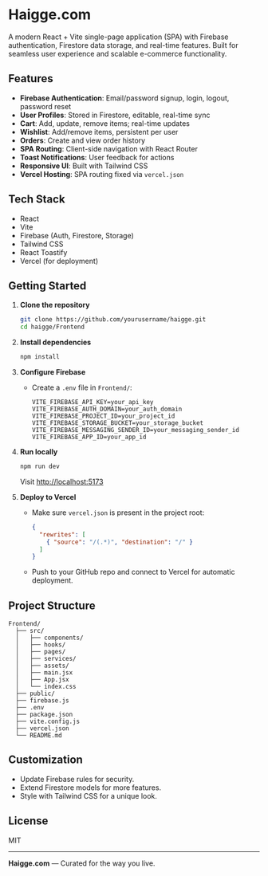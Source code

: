 # Haigge.com

A modern React + Vite single-page application (SPA) with Firebase authentication, Firestore data storage, and real-time features. Built for seamless user experience and scalable e-commerce functionality.

## Features

- **Firebase Authentication**: Email/password signup, login, logout, password reset
- **User Profiles**: Stored in Firestore, editable, real-time sync
- **Cart**: Add, update, remove items; real-time updates
- **Wishlist**: Add/remove items, persistent per user
- **Orders**: Create and view order history
- **SPA Routing**: Client-side navigation with React Router
- **Toast Notifications**: User feedback for actions
- **Responsive UI**: Built with Tailwind CSS
- **Vercel Hosting**: SPA routing fixed via `vercel.json`

## Tech Stack

- React
- Vite
- Firebase (Auth, Firestore, Storage)
- Tailwind CSS
- React Toastify
- Vercel (for deployment)

## Getting Started

1. **Clone the repository**
   ```sh
   git clone https://github.com/yourusername/haigge.git
   cd haigge/Frontend
   ```

2. **Install dependencies**
   ```sh
   npm install
   ```

3. **Configure Firebase**
   - Create a `.env` file in `Frontend/`:
     ```env
     VITE_FIREBASE_API_KEY=your_api_key
     VITE_FIREBASE_AUTH_DOMAIN=your_auth_domain
     VITE_FIREBASE_PROJECT_ID=your_project_id
     VITE_FIREBASE_STORAGE_BUCKET=your_storage_bucket
     VITE_FIREBASE_MESSAGING_SENDER_ID=your_messaging_sender_id
     VITE_FIREBASE_APP_ID=your_app_id
     ```

4. **Run locally**
   ```sh
   npm run dev
   ```
   Visit [http://localhost:5173](http://localhost:5173)

5. **Deploy to Vercel**
   - Make sure `vercel.json` is present in the project root:
     ```json
     {
       "rewrites": [
         { "source": "/(.*)", "destination": "/" }
       ]
     }
     ```
   - Push to your GitHub repo and connect to Vercel for automatic deployment.

## Project Structure

```
Frontend/
  ├── src/
  │   ├── components/
  │   ├── hooks/
  │   ├── pages/
  │   ├── services/
  │   ├── assets/
  │   ├── main.jsx
  │   ├── App.jsx
  │   └── index.css
  ├── public/
  ├── firebase.js
  ├── .env
  ├── package.json
  ├── vite.config.js
  ├── vercel.json
  └── README.md
```

## Customization
- Update Firebase rules for security.
- Extend Firestore models for more features.
- Style with Tailwind CSS for a unique look.

## License
MIT

---

**Haigge.com** — Curated for the way you live.
